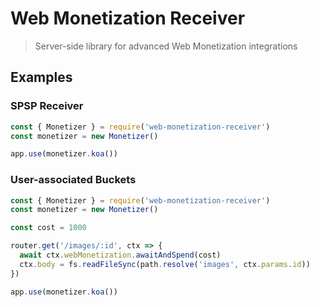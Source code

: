 # Web Monetization Receiver
> Server-side library for advanced Web Monetization integrations

## Examples

### SPSP Receiver

```js
const { Monetizer } = require('web-monetization-receiver')
const monetizer = new Monetizer()

app.use(monetizer.koa())
```

### User-associated Buckets

```js
const { Monetizer } = require('web-monetization-receiver')
const monetizer = new Monetizer()

const cost = 1000

router.get('/images/:id', ctx => {
  await ctx.webMonetization.awaitAndSpend(cost)
  ctx.body = fs.readFileSync(path.resolve('images', ctx.params.id))
})

app.use(monetizer.koa())
```
